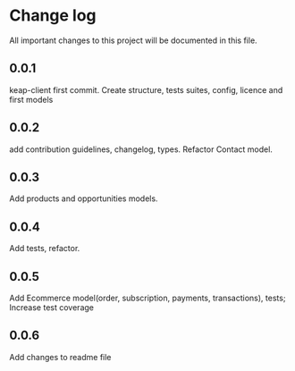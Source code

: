 # Change log

All important changes to this project will be documented in this file.

## 0.0.1

keap-client first commit. Create structure, tests suites, config, licence and first models

## 0.0.2

add contribution guidelines, changelog, types. Refactor Contact model.

## 0.0.3

Add products and opportunities models.

## 0.0.4

Add tests, refactor.

## 0.0.5

Add Ecommerce model(order, subscription, payments, transactions), tests; Increase test coverage


## 0.0.6

Add changes to readme file
